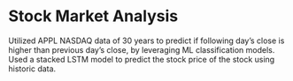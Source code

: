 # Stock Market Analysis <br>
Utilized APPL NASDAQ data of 30 years to predict if following day’s close is higher than previous day’s close, by leveraging ML classification models. <br>
Used a stacked LSTM model to predict the stock price of the stock using historic data.
